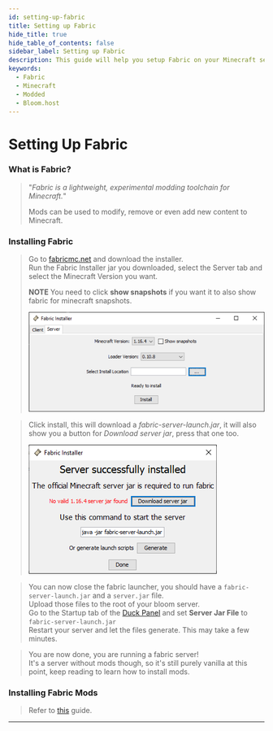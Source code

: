 ```yaml
---
id: setting-up-fabric
title: Setting up Fabric
hide_title: true
hide_table_of_contents: false
sidebar_label: Setting up Fabric
description: This guide will help you setup Fabric on your Minecraft server
keywords:
  - Fabric
  - Minecraft
  - Modded
  - Bloom.host
---
```

# Setting Up Fabric

### What is Fabric?
> "*Fabric is a lightweight, experimental modding toolchain for Minecraft.*"
> 
> Mods can be used to modify, remove or even add new content to Minecraft.


### Installing Fabric
> Go to [fabricmc.net](https://fabricmc.net/use/?page=server) and download the installer.  
> Run the Fabric Installer jar you downloaded, select the Server tab and select the Minecraft Version you want. 
>
> **NOTE** You need to click **show snapshots** if you want it to also show fabric for minecraft snapshots.
>
> ![Bloom.host Fabric](../static/img/setting-up-fabric/setting-up-fabric1.png)

> Click install, this will download a *fabric-server-launch.jar*, it will also show you a button for *Download server jar*, press that one too.
>
> ![Bloom.host Fabric](../static/img/setting-up-fabric/setting-up-fabric2.png)

> You can now close the fabric launcher, you should have a `fabric-server-launch.jar` and a `server.jar` file.  
> Upload those files to the root of your bloom server.  
> Go to the Startup tab of the [Duck Panel](https://mc.bloom.host/) and set **Server Jar File** to `fabric-server-launch.jar`  
> Restart your server and let the files generate. This may take a few minutes. 

> You are now done, you are running a fabric server!  
> It's a server without mods though, so it's still purely vanilla at this point, keep reading to learn how to install mods.

### Installing Fabric Mods
> 
> Refer to [this](fabric-mods) guide.

---